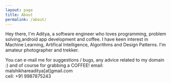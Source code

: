 ```yaml
---
layout: page
title: About
permalink: /about/
---
```


Hey there,
I'm Aditya, a software engineer who loves programming, problem solving,android app development and coffee.
I have keen interest in Machine Learning, Artifical Intelligence, Algorithms and Design Patterns.
I'm amateur photographer and trekker.

You can e-mail me for suggestions / bugs, any advice related to my domain :) and of course for grabbing a COFFEE!
email: malshikhareaditya[at]gmail.com
<br>
cell: +91 9987875243
